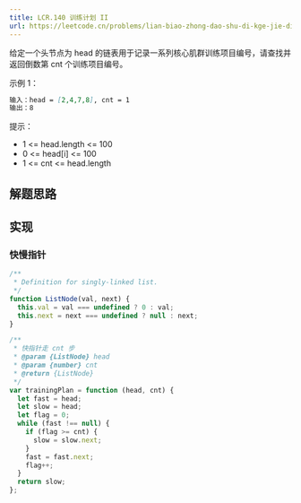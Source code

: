 ```yaml
---
title: LCR.140 训练计划 II
url: https://leetcode.cn/problems/lian-biao-zhong-dao-shu-di-kge-jie-dian-lcof
---
```


给定一个头节点为 head 的链表用于记录一系列核心肌群训练项目编号，请查找并返回倒数第 cnt 个训练项目编号。

示例 1：

```md
输入：head = [2,4,7,8], cnt = 1
输出：8
```

提示：

- 1 <= head.length <= 100
- 0 <= head\[i\] <= 100
- 1 <= cnt <= head.length

## 解题思路

## 实现

### 快慢指针

```js
/**
 * Definition for singly-linked list.
 */
function ListNode(val, next) {
  this.val = val === undefined ? 0 : val;
  this.next = next === undefined ? null : next;
}

/**
 * 快指针走 cnt 步
 * @param {ListNode} head
 * @param {number} cnt
 * @return {ListNode}
 */
var trainingPlan = function (head, cnt) {
  let fast = head;
  let slow = head;
  let flag = 0;
  while (fast !== null) {
    if (flag >= cnt) {
      slow = slow.next;
    }
    fast = fast.next;
    flag++;
  }
  return slow;
};
```
